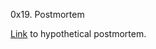 0x19. Postmortem

[Link](https://docs.google.com/document/d/13-Ebp6YI2-w8YkAABgQ--46MRXas6YDe0wm7RgG5PCc/edit?usp=sharing) to hypothetical postmortem.
